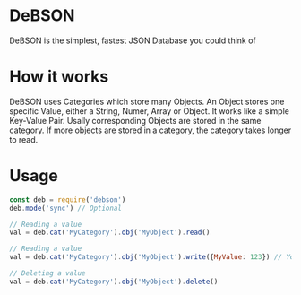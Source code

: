 # DeBSON
 DeBSON is the simplest, fastest JSON Database you could think of

# How it works
DeBSON uses Categories which store many Objects. An Object stores one specific Value, either a String, Numer, Array or Object. It works like a simple Key-Value Pair. Usally corresponding Objects are stored in the same category. If more objects are stored in a category, the category takes longer to read.

# Usage
```js
const deb = require('debson')
deb.mode('sync') // Optional

// Reading a value
val = deb.cat('MyCategory').obj('MyObject').read()

// Reading a value
val = deb.cat('MyCategory').obj('MyObject').write({MyValue: 123}) // You can write Strings, Objects, Numbers & Arrays to an Object

// Deleting a value
val = deb.cat('MyCategory').obj('MyObject').delete()
```